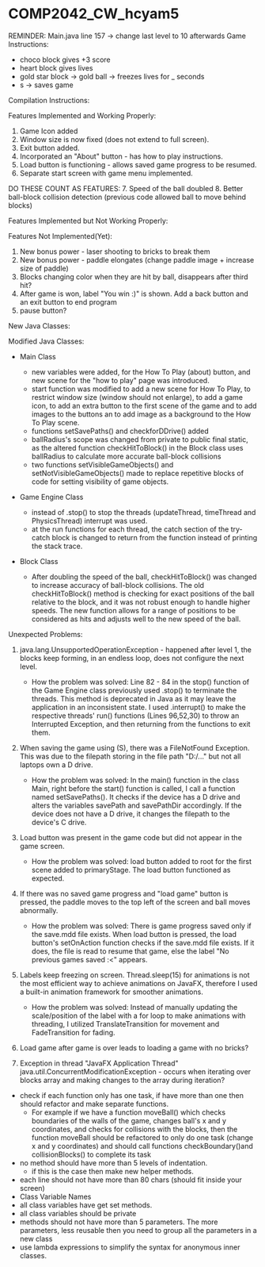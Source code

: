 # COMP2042_CW_hcyam5
REMINDER: Main.java line 157 -> change last level to 10 afterwards
Game Instructions:
- choco block gives +3 score
- heart block gives lives
- gold star block -> gold ball -> freezes lives for _ seconds
- s -> saves game

Compilation Instructions:

Features Implemented and Working Properly:
1. Game Icon added
2. Window size is now fixed (does not extend to full screen).
3. Exit button added.
4. Incorporated an "About" button - has how to play instructions.
6. Load button is functioning - allows saved game progress to be resumed.
7. Separate start screen with game menu implemented.

DO THESE COUNT AS FEATURES:
7. Speed of the ball doubled
8. Better ball-block collision detection (previous code allowed ball to move behind blocks)


Features Implemented but Not Working Properly:

Features Not Implemented(Yet):
1. New bonus power - laser shooting to bricks to break them
2. New bonus power - paddle elongates (change paddle image + increase size of paddle)
3. Blocks changing color when they are hit by ball, disappears after third hit?
4. After game is won, label "You win :)" is shown. Add a back button and an exit button to end program
5. pause button?

New Java Classes:

Modified Java Classes:
- Main Class 
    - new variables were added, for the How To Play (about) button, and new scene for the "how to play" page was introduced.
    - start function was modified to add a new scene for How To Play, to restrict window size (window should not enlarge),
      to add a game icon, to add an extra button to the first scene of the game and to add images to the buttons an to add
      image as a background to the How To Play scene.
    - functions setSavePaths() and checkforDDrive() added
    - ballRadius's scope was changed from private to public final static, as the altered function checkHitToBlock() in 
      the Block class uses ballRadius to calculate more accurate ball-block collisions
    - two functions setVisibleGameObjects() and setNotVisibleGameObjects() made to replace repetitive blocks of code
      for setting visibility of game objects. 

- Game Engine Class
    - instead of .stop() to stop the threads (updateThread, timeThread and PhysicsThread) interrupt was used.
    - at the run functions for each thread, the catch section of the try-catch block is changed
      to return from the function instead of printing the stack trace.
  
- Block Class
  - After doubling the speed of the ball, checkHitToBlock() was changed to increase accuracy of ball-block collisions.
    The old checkHitToBlock() method is checking for exact positions of the ball relative to the block, and it was
    not robust enough to handle higher speeds. The new function allows for a range of positions to be considered
    as hits and adjusts well to the new speed of the ball.
  
Unexpected Problems:
1. java.lang.UnsupportedOperationException - happened after level 1, the blocks keep forming,
in an endless loop, does not configure the next level. 
   - How the problem was solved:
     Line 82 - 84 in the stop() function of the Game Engine class previously used .stop() to terminate the threads.
     This method is deprecated in Java as it may leave the application in an inconsistent state.
     I used .interrupt() to make the respective threads' run() functions (Lines 96,52,30) to throw an
     Interrupted Exception, and then returning from the functions to exit them.

2. When saving the game using (S), there was a FileNotFound Exception. This was due to the filepath storing in 
   the file path "D:/..." but not all laptops own a D drive.
   - How the problem was solved:
     In the main() function in the class Main, right before the start() function is called, I call a function named 
     setSavePaths(). It checks if the device has a D drive and alters the variables savePath and savePathDir accordingly.
     If the device does not have a D drive, it changes the filepath to the device's C drive.

3. Load button was present in the game code but did not appear in the game screen.
   - How the problem was solved:
     load button added to root for the first scene added to primaryStage. The load button functioned as expected.

4. If there was no saved game progress and "load game" button is pressed, the paddle moves to the top left of the screen
   and ball moves abnormally.
   - How the problem was solved:
     There is game progress saved only if the save.mdd file exists. When load button is pressed, the load button's
     setOnAction function checks if the save.mdd file exists. If it does, the file is read to resume that game, else
     the label "No previous games saved :<" appears.

5. Labels keep freezing on screen. Thread.sleep(15) for animations is not the most efficient way to achieve animations
   on JavaFX, therefore I used a built-in animation framework for smoother animations.
      - How the problem was solved:
      Instead of manually updating the scale/position of the label with a for loop to make animations with threading,
      I utilized TranslateTransition for movement and FadeTransition for fading.

6. Load game after game is over leads to loading a game with no bricks?
7. Exception in thread "JavaFX Application Thread" java.util.ConcurrentModificationException - occurs when iterating
    over blocks array and making changes to the array during iteration?


- check if each function only has one task, if have more than one
    then should refactor and make separate functions. 
  - For example if we have a function moveBall() which checks boundaries of the walls of the game, changes ball's x and
    y coordinates, and checks for collisions with the blocks, then the function moveBall should be refactored 
    to only do one task (change x and y coordinates) and should call functions checkBoundary()and collisionBlocks()
    to complete its task
- no method should have more than 5 levels of indentation.
  - if this is the case then make new helper methods.
- each line should not have more than 80 chars (should fit inside your screen)
- Class Variable Names
- all class variables have get set methods.
- all class variables should be private
- methods should not have more than 5 parameters. The more parameters, less reusable
    then you need to group all the parameters in a new class
- use lambda expressions to simplify the syntax for anonymous inner classes.

